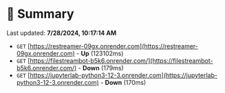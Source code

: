 # 📖 Summary
Last updated: **7/28/2024, 10:17:14 AM**

- `GET` [https://restreamer-09gx.onrender.com](https://restreamer-09gx.onrender.com) - **Up** (123102ms)
- `GET` [https://filestreambot-b5k6.onrender.com/](https://filestreambot-b5k6.onrender.com/) - **Down** (179ms)
- `GET` [https://jupyterlab-python3-12-3.onrender.com](https://jupyterlab-python3-12-3.onrender.com) - **Down** (170ms)
